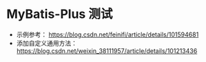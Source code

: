 # MyBatis-Plus 测试
- 示例参考： https://blog.csdn.net/feinifi/article/details/101594681
- 添加自定义通用方法： https://blog.csdn.net/weixin_38111957/article/details/101213436